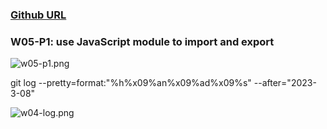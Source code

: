 ### [Github URL](https://github.com/Sky00l/1112-1N-js-demo-207410290)

### W05-P1: use JavaScript module to import and export

![w05-p1.png](https://ophlhndtmgrbqpyaatag.supabase.co/storage/v1/object/public/demo-1n-90/md_img/w05-p1.png)

git log --pretty=format:"%h%x09%an%x09%ad%x09%s" --after="2023-3-08"

![w04-log.png](https://ophlhndtmgrbqpyaatag.supabase.co/storage/v1/object/public/demo-1n-90/md_img/w04-log.png?t=2023-03-10T15%3A53%3A39.786Z)

